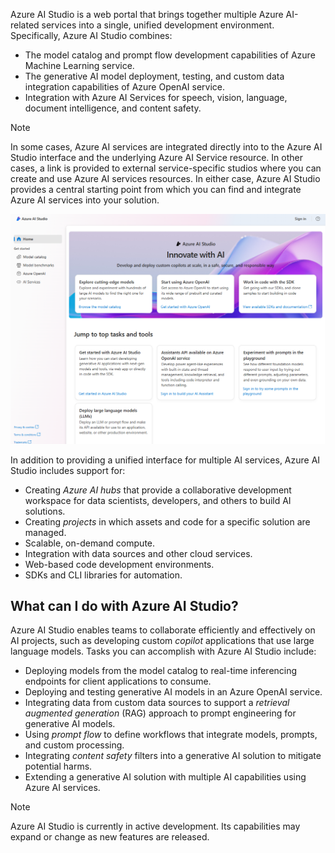 Azure AI Studio is a web portal that brings together multiple Azure AI-related services into a single, unified development environment. Specifically, Azure AI Studio combines:

- The model catalog and prompt flow development capabilities of Azure Machine Learning service.
- The generative AI model deployment, testing, and custom data integration capabilities of Azure OpenAI service.
- Integration with Azure AI Services for speech, vision, language, document intelligence, and content safety.

> [!NOTE]
> In some cases, Azure AI services are integrated directly into to the Azure AI Studio interface and the underlying Azure AI Service resource. In other cases, a link is provided to external service-specific studios where you can create and use Azure AI services resources. In either case, Azure AI Studio provides a central starting point from which you can find and integrate Azure AI services into your solution.

![Screenshot of the Azure AI Studio home page.](../media/azure-ai-studio-home.png)

In addition to providing a unified interface for multiple AI services, Azure AI Studio includes support for:

- Creating *Azure AI hubs* that provide a collaborative development workspace for data scientists, developers, and others to build AI solutions.
- Creating *projects* in which assets and code for a specific solution are managed.
- Scalable, on-demand compute.
- Integration with data sources and other cloud services.
- Web-based code development environments.
- SDKs and CLI libraries for automation.

## What can I do with Azure AI Studio?

Azure AI Studio enables teams to collaborate efficiently and effectively on AI projects, such as developing custom *copilot* applications that use large language models. Tasks you can accomplish with Azure AI Studio include:

- Deploying models from the model catalog to real-time inferencing endpoints for client applications to consume.
- Deploying and testing generative AI models in an Azure OpenAI service.
- Integrating data from custom data sources to support a *retrieval augmented generation* (RAG) approach to prompt engineering for generative AI models.
- Using *prompt flow* to define workflows that integrate models, prompts, and custom processing.
- Integrating *content safety* filters into a generative AI solution to mitigate potential harms.
- Extending a generative AI solution with multiple AI capabilities using Azure AI services.

> [!NOTE]
> Azure AI Studio is currently in active development. Its capabilities may expand or change as new features are released.
